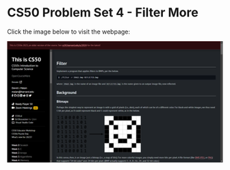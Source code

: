 # CS50 Problem Set 4 - Filter More

Click the image below to visit the webpage:

[![CS50 Problem Set](filter.png)](https://cs50.harvard.edu/x/2023/psets/4/filter/more/)